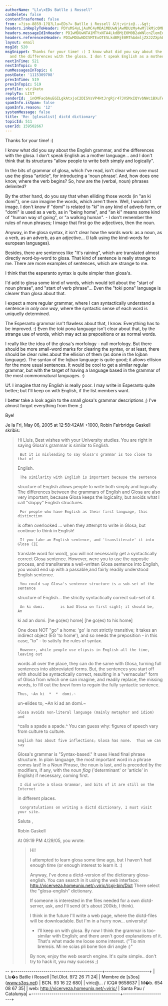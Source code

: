 ```yaml
---
authorName: "Llu\xEDs Batlle i Rossell"
canDelete: false
contentTrasformed: false
from: =?iso-8859-1?Q?Llu=EDs?= Batlle i Rossell &lt;viric@...&gt;
headers.inReplyToHeader: PDYuMS4yLjAuMC4yMDA1MDUwNjAwMDUzMy4wMjlkMjc0MEBwby5wYWNpZmljLm5ldC5hdT4=
headers.messageIdInHeader: PDIwMDUwNTA1MTYxNTA4LkdBMjE0M0B2aWNlcnZlemEuaG9tZXVuaXgubmV0Pg==
headers.referencesHeader: PDIwMDUwNDI5MTExOTE5LkdBMjE0MThAdmljZXJ2ZXphLmhvbWV1bml4Lm5ldD4gPDYuMS4yLjAuMC4yMDA1MDUwNjAwMDUzMy4wMjlkMjc0MEBwby5wYWNpZmljLm5ldC5hdT4=
layout: email
msgId: 520
msgSnippet: Thanks for your time! :) I know what did you say about the English grammar,
  and the differences with the glosa. I don t speak English as a mother language...
nextInTime: 521
nextInTopic: 0
numMessagesInTopic: 6
postDate: '1115309708'
prevInTime: 519
prevInTopic: 519
profile: viriketo
replyTo: LIST
senderId: _inOMFaobAuEGILgkAtxjoC2DISVsVP4HtJrgRjr47JVSMxIQYvbNWc1BXuTA5VzDGO5PkxpzQqwO5n1pQv4RBgiuF7QfuUYBASoXVMXsmNTImsvgYdzdPf7tGbqsoB_a5mkHmbk44mz67OknYCZ
spamInfo.isSpam: false
spamInfo.reason: '12'
systemMessage: false
title: 'Re: [glosalist] dictd dictionary'
topicId: 511
userId: 159502667
---
```


Thanks for your time! :)

I know what did you say about the English grammar, and the differences with the
glosa. I don't speak English as a mother language... and I don't think that its
structures "allow people to write both simply and logically".

In the bits of grammar of glosa, which I've read, isn't clear when one must use
the glosa "article", for introducing a 'noun phrase'.
And, how does one know, where the verb begins? So, how are the (verbal, noun)
phrases delimited?

By the other hand, do you say that when elliding those words (in "an ki domi"),
one can imagine the words, which aren't there. Well, I wouldn't image. I don't
know if "domi" is related to "ki" in any kind of adverb form, or "domi" is used
as a verb, as in "being home", and "an ki" means some kind of "human way of
going", or "a walking human". - I don't remember the rules of noun phrases; I
image that first go the adjectives, then the noun.

Anyway, in the glosa syntax, it isn't clear how the words work: as a noun, as a
verb, as an adverb, as an adjective... (I talk using the kind-words for european
languages).

Besides, there are sentences like "It's raining", which are translated almost
directly word-by-word to glosa. That kind of sentence is really strange to me.
There are more examples of sentences, which are strange to me.

I think that the esperanto syntax is quite simpler than glosa's.

I'd add to glosa some kind of words, which would tell about the "start of noun
phrase", and "start of verb phrase"... Even the "toki pona" language is clearer
than glosa about that.

I expect a more regular grammar, where I can syntactically understand a sentence
in _only one way_, where the syntactic sense of each word is uniquelly
determined.

The Esperanto grammar isn't flawless about that, I know. Everything has to be
improved. :)
Even the toki pona language isn't clear about that, by the strange use of words,
which may act as prepositions or as normal words.

I really like the idea of the glosa's morfology - null morfology. But there
should be more small-word marks for clearing the syntax, or at least, there
should be clear rules about the ellision of them (as done in the lojban
language). The syntax of the lojban language is quite good; it allows ellision
for the more usual sentences. It would be cool to get a similar regular grammar,
but with the target of having a language based in the grammar of the most commonnatural languages. :)

Uf. I imagine that my English is really poor. I may write in Esperanto quite
better; but I'll keep on with English, if the list members want.

I better take a look again to the small glosa's grammar descriptions ;)
I've almost forgot everything from them ;)

Bye!

Je la Fri, May 06, 2005 at 12:58:42AM +1000, Robin Fairbridge Gaskell skribis:
> Hi Lluis,
>      Best wishes with your University studies.
>      You are right in saying Glosa's grammar is similar to English.
> 
>      But it is misleading to say Glosa's grammar is too close to that of 
> English.
> 
>      The similarity with English is important because the sentence 
> structure of English allows people to write both simply and logically.  The 
> differences between the grammars of English and Glosa are also
> very important, because Glosa keeps the logicality, but avoids what I call 
> "sloppy" English structures.
> 
>      For people who have English as their first language, this distinction 
> is often overlooked ... when they attempt to write in Glosa, but continue 
> to think in English!
> 
>      If you take an English sentence, and 'transliterate' it into Glosa (IE 
> translate word for word), you will not necessarily get a syntactically 
> correct Glosa sentence.  However, were you to use the opposite process, and 
> transliterate a well-written Glosa sentence into English, you would end up 
> with a passable,and fairly readily understood English sentence.
> 
>      You could say Glosa's sentence structure is a sub-set of the sentence 
> structure of English... the strictly syntactically correct sub-set of it.
> 
>      An ki domi.       is bad Glosa on first sight; it should be,       An 
> ki ad an domi.
>    [he go(es) 
> home]                                                             [he 
> go(es) to his home]
> 
> One does NOT "go" a home: 'go' is not strictly transitive; it takes an 
> indirect object (EG 'to home'), and so needs the preposition - in this 
> case, "to" - to satisfy the rules of syntax.
> 
>      However, while people use elipsis in English all the time, leaving out 
> words all over the place, they can do the same with Glosa, turning full 
> sentences into abbreviated forms.
>      But, the sentences you start off with should be syntactically correct, 
> resulting in a "vernacular" form of Glosa from which one can imagine, and 
> readily replace, the missing words, to fill out the *brevi* form to regain 
> the fully syntactic sentence.
> 
>     Thus, ~An ki  *  *  domi.~
> 
> un-elides to, ~An ki ad an domi.~
> 
>     Glosa avoids non-literal language (mainly metaphor and idiom) and 
> ^calls a spade a spade.^  You can guess why: figures of speech vary from 
> culture to culture.
> 
>     English has about five inflections; Glosa has none.  Thus we can say 
> Glosa's grammar is "Syntax-based."   It uses Head final phrase 
> structure.  In plain language, the most important word in a phrase comes last!
>      In a Noun Phrase, the noun is last, and is preceded by the modifiers, 
> if any, with the *noun flag* ('determinant' or 'article' in English) if 
> necessary, coming first.
> 
>      I did write a Glosa Grammar, and bits of it are still on the Internet 
> in different places.
> 
>      Congratulations on writing a dictd dictionary, I must visit your site.
> 
> Saluta ,
> 
> Robin Gaskell
> 
> 
> 
> At 09:19 PM 4/29/05, you wrote:
> >Hi!
> >
> >I attempted to learn glosa some time ago, but I haven't had enough time (or
> >enough interest to learn it. :)
> >
> >Anyway, I've done a dictd-version of the dictionary glosa-english. You can
> >search in it using the web interface:
> >http://vicerveza.homeunix.net/~viric//cgi-bin/Dict
> >There select the "glosa-english" dictionary.
> >
> >If someone is interested in the files needed for a own dictd-server, ask, and
> >I'll send (it's about 200kb, I think).
> >
> >I think in the future I'll write a web page, where the dictd-files will be
> >downloadable. But I'm in a hurry now... university!
> >
> >- I'll keep on with glosa. By now I think the grammar is too-similar with
> >   English; and there aren't good explanations of it. That's what made me 
> > loose
> >   some interest. ("Tio min bremsis. Mi ne scias pli bone tion diri angle :)"
> >
> >By now, enjoy the web search engine. It's quite simple.. don't try to hack it,
> >you may success ;)
> >
-- 
+--------------------------------------------+----------------------+
| Llu�s Batlle i Rossell                     |Tel.Olot. 972 26 71 24|
| Membre de [s3os] (www.s3os.net)            |    BCN.  93 16 22 680|
| viric@... / ICQ# 9658637            |    M�b.  654 08 67 35|
| web: http://vicerveza.homeunix.net/~viric/ | Santa Pau / Catalunya|
+--------------------------------------------+----------------------+


